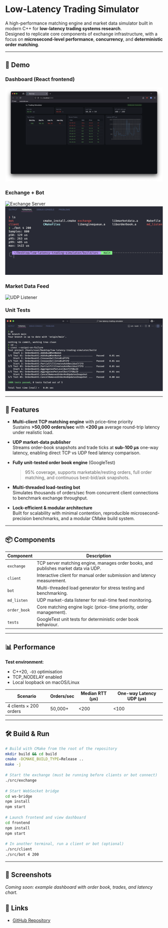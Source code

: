 # Low-Latency Trading Simulator

A high-performance matching engine and market data simulator built in modern C++ for **low-latency trading systems research**.  
Designed to replicate core components of exchange infrastructure, with a focus on **microsecond-level performance**, **concurrency**, and **deterministic order matching**.

---

## 🎥 Demo

### Dashboard (React frontend)
![Dashboard Screenshot](assets/Dashboard_Working.png)

### Exchange + Bot
![Exchange Server](assets/exchange.png)
![Bot Load Test](assets/Bot_Load_Test.png)

### Market Data Feed
![UDP Listener](assets/md_listen.png)

### Unit Tests
![GoogleTest](assets/tests.png)

---

## 🚀 Features

- **Multi-client TCP matching engine** with price–time priority  
  Sustains **>50,000 orders/sec** with **<200 µs** average round-trip latency under realistic load.

- **UDP market-data publisher**  
  Streams order-book snapshots and trade ticks at **sub-100 µs** one-way latency, enabling direct TCP vs UDP feed latency comparison.

- **Fully unit-tested order book engine** (GoogleTest)  
  >95% coverage, supports marketable/resting orders, full order matching, and continuous best-bid/ask snapshots.

- **Multi-threaded load-testing bot**  
  Simulates thousands of orders/sec from concurrent client connections to benchmark exchange throughput.

- **Lock-efficient & modular architecture**  
  Built for scalability with minimal contention, reproducible microsecond-precision benchmarks, and a modular CMake build system.

---

## 📦 Components

| Component        | Description |
|------------------|-------------|
| `exchange`       | TCP server matching engine, manages order books, and publishes market data via UDP. |
| `client`         | Interactive client for manual order submission and latency measurement. |
| `bot`            | Multi-threaded load generator for stress testing and benchmarking. |
| `md_listen`      | UDP market-data listener for real-time feed monitoring. |
| `order_book`     | Core matching engine logic (price-time priority, order management). |
| `tests`          | GoogleTest unit tests for deterministic order book behaviour. |

---

## 📊 Performance

**Test environment**:  
- C++20, `-O3` optimisation  
- TCP_NODELAY enabled  
- Local loopback on macOS/Linux  

| Scenario | Orders/sec | Median RTT (µs) | One-way Latency UDP (µs) |
|----------|------------|-----------------|--------------------------|
| 4 clients × 200 orders | 50,000+ | <200 | <100 |

---

## 🛠 Build & Run

```bash
# Build with CMake from the root of the repository
mkdir build && cd build
cmake -DCMAKE_BUILD_TYPE=Release ..
make -j

# Start the exchange (must be running before clients or bot connect)
./src/exchange

# Start WebSocket bridge
cd ws-bridge
npm install
npm start

# Launch frontend and view dashboard
cd frontend
npm install
npm start

# In another terminal, run a client or bot (optional)
./src/client
./src/bot 4 200
```

---

## 📸 Screenshots
_Coming soon: example dashboard with order book, trades, and latency chart._

## 🔗 Links
- [GitHub Repository](https://github.com/ali-soomro/low-latency-trading-simulator)
